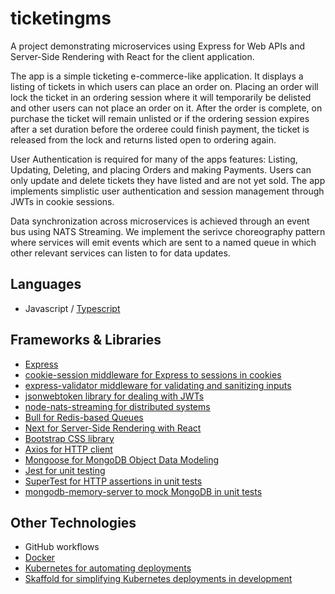 
# ticketingms

A project demonstrating microservices using Express for Web APIs and Server-Side Rendering with React for the client application.

The app is a simple ticketing e-commerce-like application. It displays a listing of tickets in which users can place an order on. Placing an order will lock the ticket  in an ordering session where it will temporarily be delisted and other users can not place an order on it. After the order is complete, on purchase the ticket will remain unlisted or if the ordering session expires after a set duration before the orderee could finish payment, the ticket is released from the lock and returns listed open to ordering again.

User Authentication is required for many of the apps features: Listing, Updating, Deleting, and placing Orders and making Payments. Users can only update and delete tickets they have listed and are not yet sold. The app implements simplistic user authentication and session management through JWTs in cookie sessions.

Data synchronization across microservices is achieved through an event bus using NATS Streaming. We implement the serivce choreography pattern where services will emit events which are sent to a named queue in which other relevant services can listen to for data updates.

## Languages

* Javascript / [Typescript](https://www.typescriptlang.org/)

## Frameworks & Libraries

* [Express](https://expressjs.com/)
* [cookie-session middleware for Express to sessions in cookies](https://github.com/expressjs/cookie-session)
* [express-validator middleware for validating and sanitizing inputs](https://express-validator.github.io/docs/)
* [jsonwebtoken library for dealing with JWTs](https://github.com/auth0/node-jsonwebtoken)
* [node-nats-streaming for distributed systems](https://github.com/nats-io/stan.js)
* [Bull for Redis-based Queues](https://optimalbits.github.io/bull/)
* [Next for Server-Side Rendering with React](https://nextjs.org/)
* [Bootstrap CSS library](https://getbootstrap.com/)
* [Axios for HTTP client](https://axios-http.com/)
* [Mongoose for MongoDB Object Data Modeling](https://mongoosejs.com/)
* [Jest for unit testing](https://jestjs.io/)
* [SuperTest for HTTP assertions in unit tests](https://github.com/ladjs/supertest)
* [mongodb-memory-server to mock MongoDB in unit tests](https://github.com/nodkz/mongodb-memory-server)

## Other Technologies

* GitHub workflows
* [Docker](https://www.docker.com/)
* [Kubernetes for automating deployments](https://kubernetes.io/)
* [Skaffold for simplifying Kubernetes deployments in development](https://skaffold.dev/)
